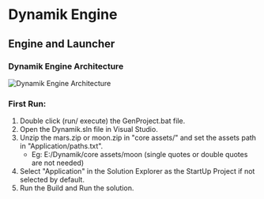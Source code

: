 # Dynamik Engine
## Engine and Launcher

### Dynamik Engine Architecture
![Dynamik Engine Architecture](https://github.com/DhirajWishal/Dynamik/blob/master/Documentation/Dynamik%20Engine%20Architecture.png)

### First Run:
1. Double click (run/ execute) the GenProject.bat file.
2. Open the Dynamik.sln file in Visual Studio.
3. Unzip the mars.zip or moon.zip in "core assets/" and set the assets path in "Application/paths.txt".
   - Eg: E:/Dynamik/core assets/moon    (single quotes or double quotes are not needed)
4. Select "Application" in the Solution Explorer as the StartUp Project if not selected by default.
5. Run the Build and Run the solution. 
